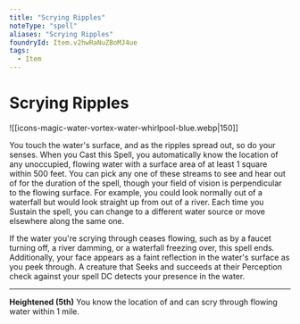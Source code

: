 ```yaml
---
title: "Scrying Ripples"
noteType: "spell"
aliases: "Scrying Ripples"
foundryId: Item.v2hwRaNuZBoMJ4ue
tags:
  - Item
---
```


# Scrying Ripples
![[icons-magic-water-vortex-water-whirlpool-blue.webp|150]]

You touch the water's surface, and as the ripples spread out, so do your senses. When you Cast this Spell, you automatically know the location of any unoccupied, flowing water with a surface area of at least 1 square within 500 feet. You can pick any one of these streams to see and hear out of for the duration of the spell, though your field of vision is perpendicular to the flowing surface. For example, you could look normally out of a waterfall but would look straight up from out of a river. Each time you Sustain the spell, you can change to a different water source or move elsewhere along the same one.

If the water you're scrying through ceases flowing, such as by a faucet turning off, a river damming, or a waterfall freezing over, this spell ends. Additionally, your face appears as a faint reflection in the water's surface as you peek through. A creature that Seeks and succeeds at their Perception check against your spell DC detects your presence in the water.

* * *

**Heightened (5th)** You know the location of and can scry through flowing water within 1 mile.

